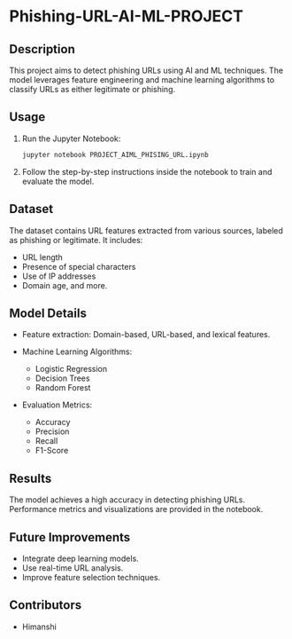 # Phishing-URL-AI-ML-PROJECT



## Description
This project aims to detect phishing URLs using AI and ML techniques. The model leverages feature engineering and machine learning algorithms to classify URLs as either legitimate or phishing.

## Usage
1. Run the Jupyter Notebook:
   ```sh
   jupyter notebook PROJECT_AIML_PHISING_URL.ipynb
   ```
2. Follow the step-by-step instructions inside the notebook to train and evaluate the model.

## Dataset
The dataset contains URL features extracted from various sources, labeled as phishing or legitimate. It includes:
- URL length
- Presence of special characters
- Use of IP addresses
- Domain age, and more.

## Model Details
- Feature extraction: Domain-based, URL-based, and lexical features.
- Machine Learning Algorithms:
  - Logistic Regression
  - Decision Trees
  - Random Forest
 
- Evaluation Metrics:
  - Accuracy
  - Precision
  - Recall
  - F1-Score

## Results
The model achieves a high accuracy in detecting phishing URLs. Performance metrics and visualizations are provided in the notebook.

## Future Improvements
- Integrate deep learning models.
- Use real-time URL analysis.
- Improve feature selection techniques.

## Contributors
- Himanshi
  



